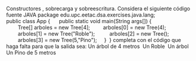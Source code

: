 Constructores , sobrecarga y sobreescritura.
Considera el siguiente código fuente JAVA
package edu.upc.eetac.dsa.exercises.java.lang; 
public class App { 
    public static void main(String args[]) { 
        Tree[] arboles = new Tree[4];
        arboles[0] = new Tree(4); 
        arboles[1] = new Tree("Roble"); 
        arboles[2] = new Tree(); 
        arboles[3] = new Tree(5,"Pino");
    } 
}
completa con el código que haga falta para que la salida sea:
Un árbol de 4 metros 
Un Roble 
Un árbol 
Un Pino de 5 metros